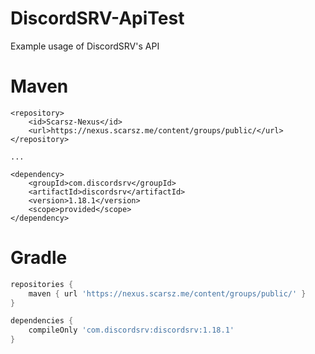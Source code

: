 # DiscordSRV-ApiTest
Example usage of DiscordSRV's API

# Maven
```
<repository>
    <id>Scarsz-Nexus</id>
    <url>https://nexus.scarsz.me/content/groups/public/</url>
</repository>

...

<dependency>
    <groupId>com.discordsrv</groupId>
    <artifactId>discordsrv</artifactId>
    <version>1.18.1</version>
    <scope>provided</scope>
</dependency>
```

# Gradle
```groovy
repositories {
    maven { url 'https://nexus.scarsz.me/content/groups/public/' }
}

dependencies {
    compileOnly 'com.discordsrv:discordsrv:1.18.1'
}
```
